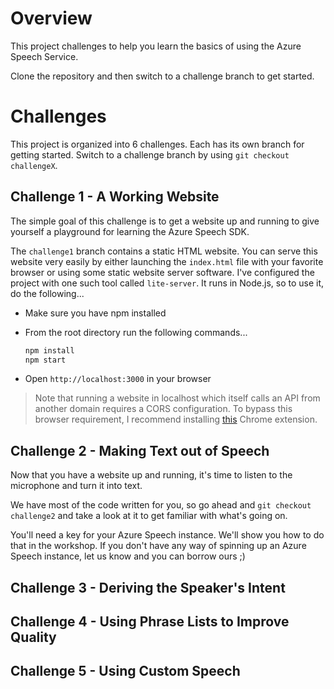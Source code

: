 # Overview

This project challenges to help you learn the basics of using the Azure Speech Service.

Clone the repository and then switch to a challenge branch to get started.

# Challenges

This project is organized into 6 challenges. Each has its own branch for getting started. Switch to a challenge branch by using `git checkout challengeX`.

## Challenge 1 - A Working Website

The simple goal of this challenge is to get a website up and running to give yourself a playground for learning the Azure Speech SDK.

The `challenge1` branch contains a static HTML website. You can serve this website very easily by either launching the `index.html` file with your favorite browser or using some static website server software. I've configured the project with one such tool called `lite-server`. It runs in Node.js, so to use it, do the following...

  * Make sure you have npm installed
  * From the root directory run the following commands...

    ``` bash
    npm install
    npm start
    ```
  * Open `http://localhost:3000` in your browser

> Note that running a website in localhost which itself calls an API from another domain requires a CORS configuration. To bypass this browser requirement, I recommend installing [this](https://chrome.google.com/webstore/detail/moesif-orign-cors-changer/digfbfaphojjndkpccljibejjbppifbc) Chrome extension.

## Challenge 2 - Making Text out of Speech

Now that you have a website up and running, it's time to listen to the microphone and turn it into text.

We have most of the code written for you, so go ahead and `git checkout challenge2` and take a look at it to get familiar with what's going on.

You'll need a key for your Azure Speech instance. We'll show you how to do that in the workshop. If you don't have any way of spinning up an Azure Speech instance, let us know and you can borrow ours ;)

## Challenge 3 - Deriving the Speaker's Intent



## Challenge 4 - Using Phrase Lists to Improve Quality

## Challenge 5 - Using Custom Speech
